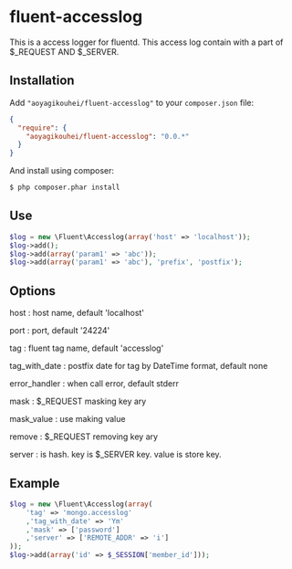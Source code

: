 fluent-accesslog
=====================

This is a access logger for fluentd.
This access log contain with a part of $_REQUEST AND $_SERVER.

Installation
------------

Add `"aoyagikouhei/fluent-accesslog"` to your `composer.json` file:

``` json
{
  "require": {
    "aoyagikouhei/fluent-accesslog": "0.0.*"
  }
}
```

And install using composer:

``` bash
$ php composer.phar install
```

Use
-------------

``` php
$log = new \Fluent\Accesslog(array('host' => 'localhost'));
$log->add();
$log->add(array('param1' => 'abc'));
$log->add(array('param1' => 'abc'), 'prefix', 'postfix');
```

Options
-------
host : host name, default 'localhost'

port : port, default '24224'

tag : fluent tag name, default 'accesslog'

tag_with_date : postfix date for tag by DateTime format, default none

error_handler : when call error, default stderr

mask : $_REQUEST masking key ary

mask_value : use making value

remove : $_REQUEST removing key ary

server : is hash. key is $_SERVER key. value is store key.

Example
-------------
``` php
$log = new \Fluent\Accesslog(array(
    'tag' => 'mongo.accesslog'
    ,'tag_with_date' => 'Ym'
    ,'mask' => ['password']
    ,'server' => ['REMOTE_ADDR' => 'i']
));
$log->add(array('id' => $_SESSION['member_id']));
```
